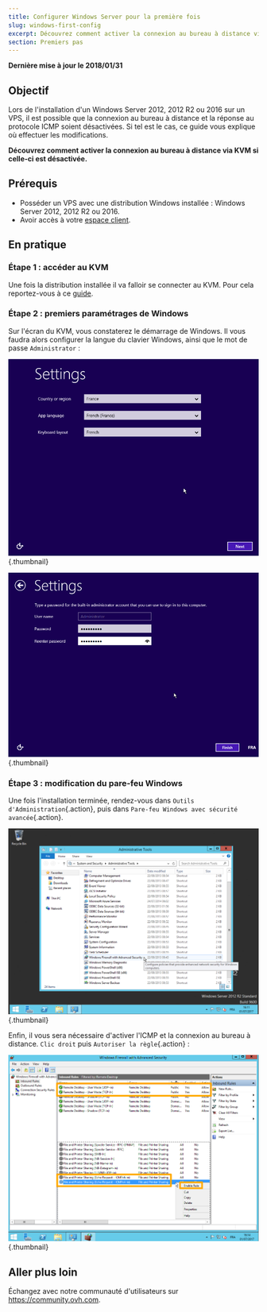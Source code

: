 ```yaml
---
title: Configurer Windows Server pour la première fois
slug: windows-first-config
excerpt: Découvrez comment activer la connexion au bureau à distance via KVM si celle-ci est désactivée
section: Premiers pas
---
```


**Dernière mise à jour le 2018/01/31**

## Objectif

Lors de l'installation d'un Windows Server 2012, 2012 R2 ou 2016 sur un VPS, il est possible que la connexion au bureau à distance et la réponse au protocole ICMP soient désactivées. Si tel est le cas, ce guide vous explique où effectuer les modifications.

**Découvrez comment activer la connexion au bureau à distance via KVM si celle-ci est désactivée.**

## Prérequis

- Posséder un VPS avec une distribution Windows installée : Windows Server 2012, 2012 R2 ou 2016.
- Avoir accès à votre [espace client](https://www.ovh.com/auth/?action=gotomanager).


## En pratique

### Étape 1 : accéder au KVM

Une fois la distribution installée il va falloir se connecter au KVM. Pour cela reportez-vous à ce [guide](https://docs.ovh.com/ca/fr/vps/utilisation-kvm-sur-vps/).

### Étape 2 : premiers paramétrages de Windows

Sur l'écran du KVM, vous constaterez le démarrage de Windows. Il vous faudra alors configurer la langue du clavier Windows, ainsi que le mot de passe `Administrator` :

![Choix de la langue](images/windows2.png){.thumbnail}

![Mot de passe](images/windows3.png){.thumbnail}

### Étape 3 : modification du pare-feu Windows

Une fois l'installation terminée, rendez-vous dans `Outils d'Administration`{.action}, puis dans `Pare-feu Windows avec sécurité avancée`{.action}.

![Admin](images/windows4.png){.thumbnail}

Enfin, il vous sera nécessaire d'activer l'ICMP et la connexion au bureau à distance. `Clic droit` puis `Autoriser la règle`{.action} :

![Active](images/windows5.png){.thumbnail}


## Aller plus loin

Échangez avec notre communauté d'utilisateurs sur <https://community.ovh.com>.
